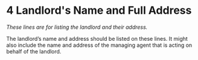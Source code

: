 # 4 Landlord's Name and Full Address
_These lines are for listing the landlord and their address._

The landlord’s name and address should be listed on these lines. It might also include the name and address of the managing agent that is acting on behalf of the landlord. 